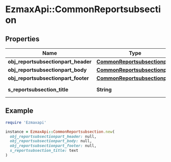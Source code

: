 # EzmaxApi::CommonReportsubsection

## Properties

| Name | Type | Description | Notes |
| ---- | ---- | ----------- | ----- |
| **obj_reportsubsectionpart_header** | [**CommonReportsubsectionpart**](CommonReportsubsectionpart.md) |  |  |
| **obj_reportsubsectionpart_body** | [**CommonReportsubsectionpart**](CommonReportsubsectionpart.md) |  |  |
| **obj_reportsubsectionpart_footer** | [**CommonReportsubsectionpart**](CommonReportsubsectionpart.md) |  |  |
| **s_reportsubsection_title** | **String** | The title of this Reportsubsection | [optional] |

## Example

```ruby
require 'Ezmaxapi'

instance = EzmaxApi::CommonReportsubsection.new(
  obj_reportsubsectionpart_header: null,
  obj_reportsubsectionpart_body: null,
  obj_reportsubsectionpart_footer: null,
  s_reportsubsection_title: text
)
```

